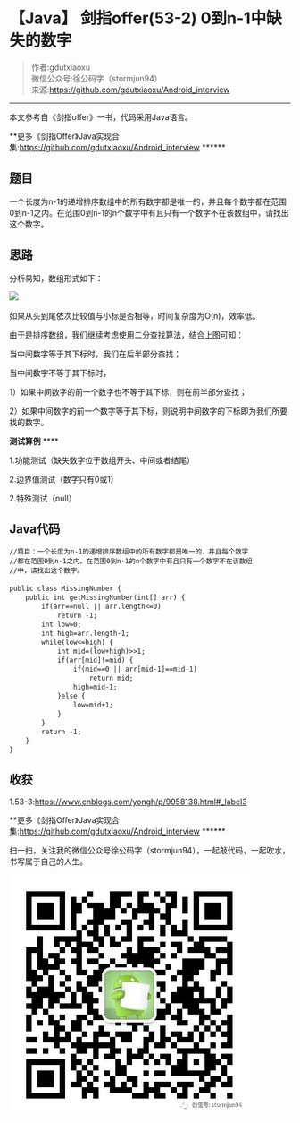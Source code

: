 # 【Java】 剑指offer(53-2) 0到n-1中缺失的数字  
  
> 作者:gdutxiaoxu<br/> 微信公众号:徐公码字（stormjun94）<br/>来源:https://github.com/gdutxiaoxu/Android_interview

****

本文参考自《剑指offer》一书，代码采用Java语言。

**更多《剑指Offer》Java实现合集:https://github.com/gdutxiaoxu/Android_interview ******

## 题目

一个长度为n-1的递增排序数组中的所有数字都是唯一的，并且每个数字都在范围0到n-1之内。在范围0到n-1的n个数字中有且只有一个数字不在该数组中，请找出这个数字。

## 思路

分析易知，数组形式如下：

![](https://img2018.cnblogs.com/blog/1407330/201811/1407330-20181114145612145-1558110605.png)

如果从头到尾依次比较值与小标是否相等，时间复杂度为O(n)，效率低。

由于是排序数组，我们继续考虑使用二分查找算法，结合上图可知：

当中间数字等于其下标时，我们在后半部分查找；

当中间数字不等于其下标时，

1）如果中间数字的前一个数字也不等于其下标，则在前半部分查找；

2）如果中间数字的前一个数字等于其下标，则说明中间数字的下标即为我们所要找的数字。

**测试算例** ****

1.功能测试（缺失数字位于数组开头、中间或者结尾）

2.边界值测试（数字只有0或1）

2.特殊测试（null）

## **Java代码**

    
    
    //题目：一个长度为n-1的递增排序数组中的所有数字都是唯一的，并且每个数字
    //都在范围0到n-1之内。在范围0到n-1的n个数字中有且只有一个数字不在该数组
    //中，请找出这个数字。
    
    public class MissingNumber {
    	public int getMissingNumber(int[] arr) {
    		if(arr==null || arr.length<=0) 
    			return -1;
    		int low=0;
    		int high=arr.length-1;
    		while(low<=high) {
    			int mid=(low+high)>>1;
    			if(arr[mid]!=mid) {
    				if(mid==0 || arr[mid-1]==mid-1)
    					return mid;
    				high=mid-1;
    			}else {
    				low=mid+1;
    			}
    		}
    		return -1;
    	}
    }
    

## **收获**

1.53-3:https://www.cnblogs.com/yongh/p/9958138.html#_label3

**更多《剑指Offer》Java实现合集:https://github.com/gdutxiaoxu/Android_interview ******

扫一扫，关注我的微信公众号徐公码字（stormjun94），一起敲代码，一起吹水，书写属于自己的人生。

![](https://raw.githubusercontent.com/gdutxiaoxu/blog_pic/master/offer/20200722234908.png)